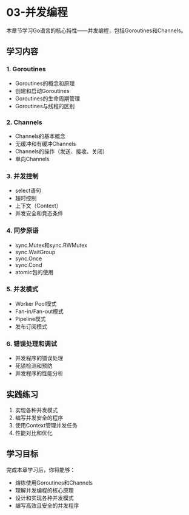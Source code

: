 # 03-并发编程

本章节学习Go语言的核心特性——并发编程，包括Goroutines和Channels。

## 学习内容

### 1. Goroutines
- Goroutines的概念和原理
- 创建和启动Goroutines
- Goroutines的生命周期管理
- Goroutines与线程的区别

### 2. Channels
- Channels的基本概念
- 无缓冲和有缓冲Channels
- Channels的操作（发送、接收、关闭）
- 单向Channels

### 3. 并发控制
- select语句
- 超时控制
- 上下文（Context）
- 并发安全和竞态条件

### 4. 同步原语
- sync.Mutex和sync.RWMutex
- sync.WaitGroup
- sync.Once
- sync.Cond
- atomic包的使用

### 5. 并发模式
- Worker Pool模式
- Fan-in/Fan-out模式
- Pipeline模式
- 发布订阅模式

### 6. 错误处理和调试
- 并发程序的错误处理
- 死锁检测和预防
- 并发程序的性能分析

## 实践练习

1. 实现各种并发模式
2. 编写并发安全的程序
3. 使用Context管理并发任务
4. 性能对比和优化

## 学习目标

完成本章学习后，你将能够：
- 熔练使用Goroutines和Channels
- 理解并发编程的核心原理
- 设计和实现各种并发模式
- 编写高效且安全的并发程序